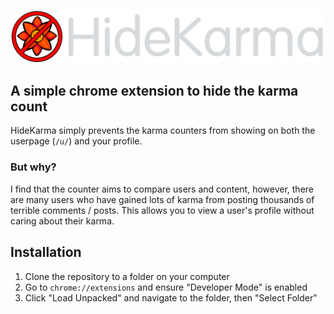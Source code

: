 ![HideKarma Logo](/resource/image/logo.png)
## A simple chrome extension to hide the karma count

HideKarma simply prevents the karma counters from showing on both the userpage (`/u/`) and your profile.

### But why?
I find that the counter aims to compare users and content, however, there are many users who have gained lots of karma from posting thousands of terrible comments / posts.
This allows you to view a user's profile without caring about their karma.

## Installation

1. Clone the repository to a folder on your computer
2. Go to `chrome://extensions` and ensure "Developer Mode" is enabled
3. Click "Load Unpacked" and navigate to the folder, then "Select Folder"
